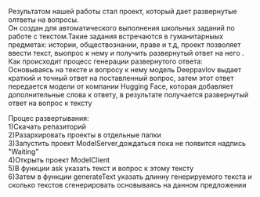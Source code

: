 Результатом нашей работы стал проект, который дает развернутые олтветы на вопросы.  
Он создан для автоматического выполнения школьных заданий по работе с текстом.Такие задания встречаются в гуманитарныых предметах: истории, обществознании, праве и т.д, проект позволяет ввести текст, выопрос к нему и получить развернутый ответ на него .  
Как происходит процесс генерации развернутого ответа:  
Основываясь на тексте и вопросу к нему модель Deeppavlov выдает краткий и точный ответ на поставленный вопрос, затем этот ответ передается модели от компании Hugging Face, которая добавляет дополнительные слова к ответу, в результате получается развернутый ответ на вопрос к тексту   

Процес развертывания:  
1)Скачать репазиторий  
2)Разархировать проекты в отдельные папки  
3)Запустить проект ModelServer,дождаться пока не появится надпись "Waiting"  
4)Открыть проект ModelClient  
5)В функции ask указать текст и вопрос к этому тексту  
6)Затем в функции generateText указать длинну генерируемого текста и сколько текстов сгенерировать основываясь на данном предложении   
 
